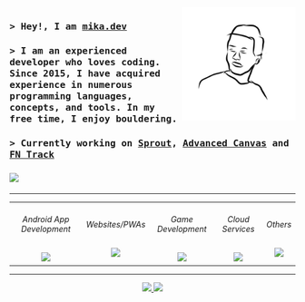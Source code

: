 <a href="#">
  <img align="right" src="./developer-mike.png" alt="mika.dev" width="200" />
</a>

<h3>
  <samp>
    > Hey!, I am
    <b><a target="_blank" href="https://portfolio.by-mika.dev/">mika.dev</a></b>
  </samp>
</h3>

<h3>
    <samp>
      > I am an experienced developer who loves coding. Since 2015, I have acquired experience in numerous programming languages, concepts, and tools. In my free time, I enjoy bouldering.
    </samp>
</h3>

<h3>
    <samp>
      > Currently working on <b><a href="https://github.com/Developer-Mike/sprout">Sprout</a></b>, <b><a href="https://github.com/Developer-Mike/obsidian-advanced-canvas">Advanced Canvas</a></b> and <b><a href="https://play.google.com/store/apps/details?id=com.mike.standartstats">FN Track</a></b>
    </samp>
</h3>

<h3>
  <a href="#">
    <img src="https://github-profile-trophy.vercel.app/?username=developer-mike&title=Commits,Repositories,Stars&theme=vue&no-frame=true&margin-w=15&column=3"/>
  </a>
</h3>

---

<div align="middle">
  <table border-width="0">
    <tbody>
      <tr>
        <td align="center">
          <h6>Android App Development</h6>
          <a href="#"><img src="https://skillicons.dev/icons?i=androidstudio,kotlin"/></a>
        </td>
        <td align="center"> 
          <h6>Websites/PWAs</h6>
          <a href="#"><img src="https://skillicons.dev/icons?i=vercel,nextjs,ts,sass"/></a>
        </td>
        <td align="center">   
          <h6>Game Development</h6>
          <a href="#"><img src="https://skillicons.dev/icons?i=unity,cs"/></a>
        </td>
        <td align="center">   
          <h6>Cloud Services</h6>
          <a href="#"><img src="https://skillicons.dev/icons?i=supabase,postgres,firebase"/></a>
        </td>
        <td align="center">
          <h6>Others</h6>
          <a href="#"><img src="https://skillicons.dev/icons?i=py,cpp,java"/></a>
        </td>
      </tr>
    </tbody>
  </table>

---

<div>
  <a align="center" href="#">
    <img src="https://developer-mike-stats.vercel.app/api/top-langs?username=developer-mike&layout=compact&langs_count=8&exclude_repo=github-readme-stats,MiniAirport,FN-Track&hide=markdown&locale=en&theme=vue&hide_border=true"/>
  </a>
  
  <a align="center" href="#">
    <img src="https://github-readme-streak-stats.herokuapp.com/?user=developer-mike&mode=weekly&disable_animations=true&theme=vue&hide_border=true"/>
  </a>
</div>

